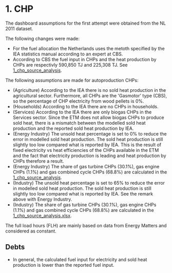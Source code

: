# 1. CHP 

The dashboard assumptions for the first attempt were obtained from the NL 2011 dataset.


The following changes were made:

- For the fuel allocation the Netherlands uses the metoth specified by the IEA statistics manual according to an expert at CBS.
- According to CBS the fuel input in CHPs and the heat production by CHPs are respectivly 590,850 TJ and 225,308 TJ. See [1_chp_source_analysis](1_chp_source_analysis.xlsx).


The following assumptions are made for autoproduction CHPs:

- (Agriculture) According to the IEA there is no sold heat production in the agricultural sector. Furthermore, all CHPs are the 'Gasmotor' type (CBS), so the percentage of CHP electricity from wood pellets is 0%.
- (Households) According to the IEA there are no CHPs in households.
- (Services) According to the IEA there are only biogas CHPs in the Services sector. Since the ETM does not allow biogas CHPs to produce sold heat, there is a mismatch between the modelled sold heat production and the reported sold heat production by IEA.
- (Energy Industry) The unsold heat percentage is set to 0% to reduce the error in modelled sold heat production. The sold heat production is still slightly too low compared what is reported by IEA. This is the result of fixed electricity vs heat efficiencies of the CHPs available in the ETM and the fact that electricity production is leading and heat production by CHPs therefore a result. 
- (Energy Industry) The share of gas turbine CHPs (30.1%), gas engine CHPs (1.1%) and gas combined cycle CHPs (68.8%) are calculated in the [1_chp_source_analysis](1_chp_source_analysis.xlsx).
- (Industry) The unsold heat percentage is set to 65% to reduce the error in modelled sold heat production. The sold heat production is still slightly too low compared what is reported by IEA. See the remark above with Energy Industry.
- (Industry) The share of gas turbine CHPs (30.1%), gas engine CHPs (1.1%) and gas combined cycle CHPs (68.8%) are calculated in the [1_chp_source_analysis.xlsx](1_chp_source_analysis.xlsx).

The full load hours (FLH) are mainly based on data from Energy Matters and considered as constant.


## Debts

- In general, the calculated fuel input for electricity and sold heat production is lower than the reported fuel input.
